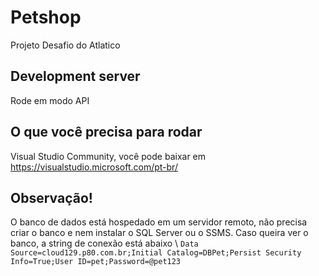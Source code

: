 # Petshop

Projeto Desafio do Atlatico

## Development server
Rode em modo API

## O que você precisa para rodar
Visual Studio Community, você pode baixar em https://visualstudio.microsoft.com/pt-br/

## Observação!
O banco de dados está hospedado em um servidor remoto, não precisa criar o banco e nem instalar o SQL Server ou o SSMS. Caso queira ver o banco, a string de conexão está abaixo \\ `Data Source=cloud129.p80.com.br;Initial Catalog=DBPet;Persist Security Info=True;User ID=pet;Password=@pet123`